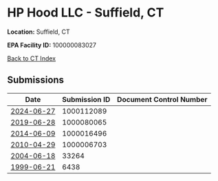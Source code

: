 # HP Hood LLC - Suffield, CT

**Location:** Suffield, CT

**EPA Facility ID:** 100000083027

[Back to CT Index](../../index.md)

## Submissions

| Date | Submission ID | Document Control Number |
|------|--------------|-------------------------|
| [2024-06-27](submissions/1000112089.md) | 1000112089 |  |
| [2019-06-28](submissions/1000080065.md) | 1000080065 |  |
| [2014-06-09](submissions/1000016496.md) | 1000016496 |  |
| [2010-04-29](submissions/1000006703.md) | 1000006703 |  |
| [2004-06-18](submissions/33264.md) | 33264 |  |
| [1999-06-21](submissions/6438.md) | 6438 |  |
